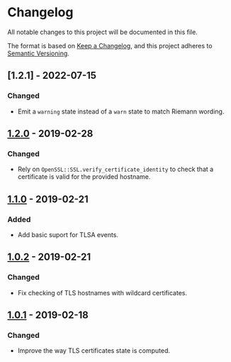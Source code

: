 # Changelog

All notable changes to this project will be documented in this file.

The format is based on [Keep a Changelog](https://keepachangelog.com/en/1.0.0/),
and this project adheres to [Semantic Versioning](https://semver.org/spec/v2.0.0.html).

## [1.2.1] - 2022-07-15

### Changed
- Emit a `warning` state instead of a `warn` state to match Riemann wording.

## [1.2.0] - 2019-02-28

### Changed
- Rely on `OpenSSL::SSL.verify_certificate_identity` to check that a certificate
  is valid for the provided hostname.

## [1.1.0] - 2019-02-21

### Added
- Add basic suport for TLSA events.

## [1.0.2] - 2019-02-21

### Changed
- Fix checking of TLS hostnames with wildcard certificates.

## [1.0.1] - 2019-02-18

### Changed
- Improve the way TLS certificates state is computed.

[Unreleased]: https://github.com/smortex/internet_security_event/compare/v1.2.0...HEAD
[1.2.0]: https://github.com/smortex/internet_security_event/compare/v1.1.0...v1.2.0
[1.1.0]: https://github.com/smortex/internet_security_event/compare/v1.0.2...v1.1.0
[1.0.2]: https://github.com/smortex/internet_security_event/compare/v1.0.1...v1.0.2
[1.0.1]: https://github.com/smortex/internet_security_event/compare/v1.0.0...v1.0.1
